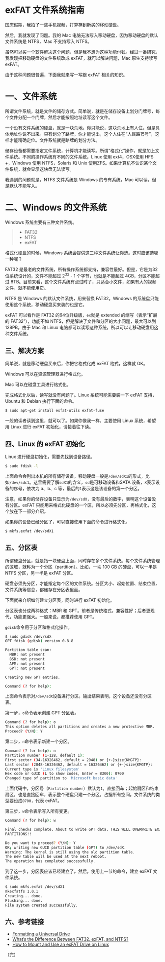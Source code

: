 # exFAT 文件系统指南

国庆假期，我拍了一些手机视频，打算存到新买的移动硬盘。

然后，我就发现了问题。我的 Mac 电脑无法写入移动硬盘，因为移动硬盘的默认文件系统是 NTFS，Mac 不支持写入 NTFS。

虽然可以买一个软件解决这个问题，但是我不想为这种功能付钱。经过一番研究，我发现把移动硬盘的文件系统改成 exFAT，就可以解决问题，Mac 原生支持读写 exFAT。

由于这种问题很普遍，下面我就来写一写跟 exFAT 相关的知识。

# 一、文件系统

所谓文件系统，就是文件的储存方式。简单说，就是在储存设备上划分门牌号，每个文件分配一个门牌，然后才能按照地址读写这个文件。

一个没有文件系统的硬盘，就是一块荒地。你只能说，这块荒地上有人住，但是具体地址你说不出来。只有划分了路牌，你才能说出，这个人住在“人民路15号”，这样才能精确定位。文件系统就是路牌的划分方法。

储存设备都需要指定文件系统，计算机才能读写。所谓“格式化”操作，就是加上文件系统。不同的操作系统有不同的文件系统，Linux 使用 ext4，OSX使用 HFS +，Windows 使用 NTFS，Solaris 和 Unix 使用ZFS。如果计算机不认识某个文件系统，就会显示这块盘无法读写。

我遇到的问题就是，NTFS 文件系统是 Windows 的专有系统，Mac 可以读，但是默认不能写入。

# 二、Windows 的文件系统

Windows 系统主要有三种文件系统。

> - FAT32
> - NTFS
> - exFAT

格式化硬盘的时候，Windows 系统会提供这三种文件系统让你选。这时应该选哪一种呢？

FAT32 是最老的文件系统，所有操作系统都支持，兼容性最好。但是，它是为32位系统设计的，文件不能超过 2<sup>32</sup> - 1 个字节，也就是不能超过 4GB，分区不能超过 8TB。目前来看，这个文件系统有点过时了，只适合小文件，如果有大的视频文件，就不能使用它。

NTFS 是 Windows 的默认文件系统，用来替换 FAT32。Windows 的系统盘只能使用这个系统，移动硬盘买来装的也是它。

exFAT 可以看作是 FAT32 的64位升级版，`ex`就是 extended 的缩写（表示“扩展的 FAT32”），功能不如 NTFS，但是解决了文件和分区的大小问题，最大可以到 128PB。由于 Mac 和 Linux 电脑都可以读写这种系统，所以可以让移动硬盘用这种文件系统。

## 三、解决方案

简单说，就是移动硬盘买来后，你把它格式化成 exFAT 格式，这样就 OK。

Windows 可以在资源管理器进行格式化。

Mac 可以在磁盘工具进行格式化。

完成格式化以后，读写就没有问题了。Linux 系统可能需要装一下 exFAT 支持，Ubuntu 和 Debian 执行下面的命令。

```bash
$ sudo apt-get install exfat-utils exfat-fuse
```

一般的读者读到这里，就可以了。如果你像我一样，主要使用 Linux 系统，希望用 Linux 进行 exFAT 初始化，请接着往下读。

## 四、Linux 的 exFAT 初始化

Linux 进行硬盘初始化，需要先找到设备路径。

```bash
$ sudo fdisk -l
```

上面命令会列出本机的所有储存设备，移动硬盘一般是`/dev/sdX1`的形式，比如`/dev/sdc1`。这里需要了解`sdX1`的含义，`sd`是可移动设备和SATA 设备，`X`表示设备的序号，依次为 a、b、c 等，最后的`1`表示这是该设备的第一个分区。

注意，如果你的储存设备只显示为`/dev/sdX`，没有最后的数字，表明这个设备没有分区。exFAT 只能用来格式化硬盘的一个区，所以必须先分区，再格式化，这个放在下一部分介绍。

如果你的设备已经分区了，可以直接使用下面的命令进行格式化。

```bash
$ mkfs.exfat /dev/sdX1
```

## 五、分区表

所谓硬盘分区，就是指一块硬盘上面，同时存在多个文件系统。每个文件系统管理的区域，就称为一个分区（partition）。比如，一块 100 GB 的硬盘，可以一半是 NTFS 分区，另一半是 exFAT 分区。

硬盘必须先分区，才能指定每个区的文件系统。分区大小、起始位置、结束位置、文件系统等信息，都储存在分区表里面。

下面就来介绍如何建立分区表，同时进行 exFAT 初始化。

分区表也分成两种格式：MBR 和 GPT。前者是传统格式，兼容性好；后者更现代，功能更强大。一般来说，都推荐使用 GPT。

`gdisk`命令用于分区和格式化操作。

```bash
$ sudo gdisk /dev/sdX
GPT fdisk (gdisk) version 0.8.8

Partition table scan:
  MBR: not present
  BSD: not present
  APM: not present
  GPT: not present

Creating new GPT entries.

Command (? for help):
```

上面命令表示对`/dev/sdX`设备进行分区。输出结果表明，这个设备还没有分区表。

第一步，`o`命令表示创建 GPT 分区表。

```bash
Command (? for help): o
This option deletes all partitions and creates a new protective MBR.
Proceed? (Y/N): Y
```

第二步，`n`命令表示新建一个分区。

```bash
Command (? for help): n
Partition number (1-128, default 1):
First sector (34-16326462, default = 2048) or {+-}size{KMGTP}:
Last sector (2048-16326462, default = 16326462) or {+-}size{KMGTP}:
Current type is 'Linux filesystem'
Hex code or GUID (L to show codes, Enter = 8300): 0700
Changed type of partition to 'Microsoft basic data'
```

上面代码中，分区号（`Partition number`）默认为`1`，直接回车；起始扇区和结束扇区，也是直接回车，表示整个硬盘只建一个分区，占据所有空间。文件系统的类型要设成`0700`，代表 exFAT。

第三步，`w`命令表示写入所有变更。

```bash
Command (? for help): w

Final checks complete. About to write GPT data. THIS WILL OVERWRITE EXISTING
PARTITIONS!!

Do you want to proceed? (Y/N): Y
OK; writing new GUID partition table (GPT) to /dev/sdX.
Warning: The kernel is still using the old partition table.
The new table will be used at the next reboot.
The operation has completed successfully.
```

到了这一步，分区表应该已经建立了。然后，使用上一节的命令，建立 exFAT 文件系统。

```bash
$ sudo mkfs.exfat /dev/sdX1
mkexfatfs 1.0.1
Creating... done.
Flushing... done.
File system created successfully.
```

## 六、参考链接

- [Formatting a Universal Drive](https://matthew.komputerwiz.net/2015/12/13/formatting-universal-drive.html)
- [What’s the Difference Between FAT32, exFAT, and NTFS?](https://www.howtogeek.com/235596/whats-the-difference-between-fat32-exfat-and-ntfs/)
- [How to Mount and Use an exFAT Drive on Linux](https://www.howtogeek.com/235655/how-to-mount-and-use-an-exfat-drive-on-linux/)

（完）




